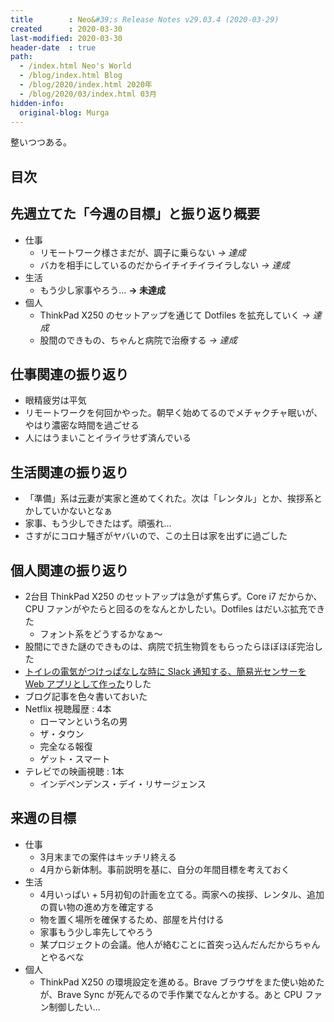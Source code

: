 ```yaml
---
title        : Neo&#39;s Release Notes v29.03.4 (2020-03-29)
created      : 2020-03-30
last-modified: 2020-03-30
header-date  : true
path:
  - /index.html Neo's World
  - /blog/index.html Blog
  - /blog/2020/index.html 2020年
  - /blog/2020/03/index.html 03月
hidden-info:
  original-blog: Murga
---
```


整いつつある。

## 目次

## 先週立てた「今週の目標」と振り返り概要

- 仕事
  - リモートワーク様さまだが、調子に乗らない *→ 達成*
  - バカを相手にしているのだからイチイチイライラしない *→ 達成*
- 生活
  - もう少し家事やろう… **→ 未達成**
- 個人
  - ThinkPad X250 のセットアップを通じて Dotfiles を拡充していく *→ 達成*
  - 股間のできもの、ちゃんと病院で治療する *→ 達成*

## 仕事関連の振り返り

- 眼精疲労は平気
- リモートワークを何回かやった。朝早く始めてるのでメチャクチャ眠いが、やはり濃密な時間を過ごせる
- 人にはうまいことイライラせず済んでいる

## 生活関連の振り返り

- 「準備」系は<ins datetime="2021-03-26T00:00Z">元</ins>妻が実家と進めてくれた。次は「レンタル」とか、挨拶系とかしていかないとなぁ
- 家事、もう少しできたはず。頑張れ…
- さすがにコロナ騒ぎがヤバいので、この土日は家を出ずに過ごした

## 個人関連の振り返り

- 2台目 ThinkPad X250 のセットアップは急がず焦らず。Core i7 だからか、CPU ファンがやたらと回るのをなんとかしたい。Dotfiles はだいぶ拡充できた
  - フォント系をどうするかなぁ～
- 股間にできた謎のできものは、病院で抗生物質をもらったらほぼほぼ完治した
- [トイレの電気がつけっぱなしな時に Slack 通知する、簡易光センサーを Web アプリとして作った](https://github.com/Neos21/web-camera-light-sensor)りした
- ブログ記事を色々書いておいた
- Netflix 視聴履歴 : 4本
  - ローマンという名の男
  - ザ・タウン
  - 完全なる報復
  - ゲット・スマート
- テレビでの映画視聴 : 1本
  - インデペンデンス・デイ・リサージェンス

## 来週の目標

- 仕事
  - 3月末までの案件はキッチリ終える
  - 4月から新体制。事前説明を基に、自分の年間目標を考えておく
- 生活
  - 4月いっぱい + 5月初旬の計画を立てる。両家への挨拶、レンタル、追加の買い物の進め方を確定する
  - 物を置く場所を確保するため、部屋を片付ける
  - 家事もう少し率先してやろう
  - 某プロジェクトの会議。他人が絡むことに首突っ込んだんだからちゃんとやるべな
- 個人
  - ThinkPad X250 の環境設定を進める。Brave ブラウザをまた使い始めたが、Brave Sync が死んでるので手作業でなんとかする。あと CPU ファン制御したい…
